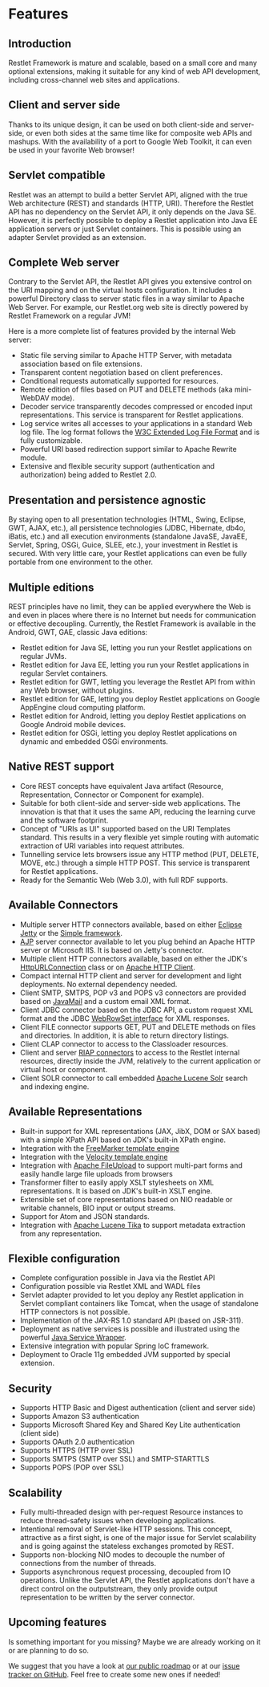 # Features

## Introduction

Restlet Framework is mature and scalable, based on a small core and many optional extensions, making it suitable for any kind of web API development, including cross-channel web sites and applications.

## Client and server side

Thanks to its unique design, it can be used on both client-side and server-side, or even both sides at the same time like for composite web APIs and mashups. With the availability of a port to Google Web Toolkit, it can even be used in your favorite Web browser!

## Servlet compatible

Restlet was an attempt to build a better Servlet API, aligned with the true Web architecture (REST) and standards (HTTP, URI). Therefore the Restlet API has no dependency on the Servlet API, it only depends on the Java SE. However, it is perfectly possible to deploy a Restlet application into Java EE application servers or just Servlet containers. This is
possible using an adapter Servlet provided as an extension.

## Complete Web server

Contrary to the Servlet API, the Restlet API gives you extensive control on the URI mapping and on the virtual hosts configuration. It includes a powerful Directory class to server static files in a way similar to Apache Web Server. For example, our Restlet.org web site is directly powered by Restlet Framework on a regular JVM!

Here is a more complete list of features provided by the internal Web server:
- Static file serving similar to Apache HTTP Server, with metadata association based on file extensions.
- Transparent content negotiation based on client preferences.
- Conditional requests automatically supported for resources.
- Remote edition of files based on PUT and DELETE methods (aka mini-WebDAV mode).
- Decoder service transparently decodes compressed or encoded input
  representations. This service is transparent for Restlet
  applications.
- Log service writes all accesses to your applications in a standard
  Web log file. The log format follows the [W3C Extended Log File
  Format](http://www.w3.org/TR/WD-logfile.html)
  and is fully customizable.
- Powerful URI based redirection support similar to Apache Rewrite
  module.
- Extensive and flexible security support (authentication and
  authorization) being added to Restlet 2.0.

## Presentation and persistence agnostic

By staying open to all presentation technologies (HTML, Swing, Eclipse,
GWT, AJAX, etc.), all persistence technologies (JDBC, Hibernate, db4o,
iBatis, etc.) and all execution environments (standalone JavaSE, JavaEE,
Servlet, Spring, OSGi, Guice, SLEE, etc.), your investment in Restlet is
secured. With very little care, your Restlet applications can even be
fully portable from one environment to the other.

## Multiple editions

REST principles have no limit, they can be applied everywhere the Web is
and even in places where there is no Internet but needs for
communication or effective decoupling. Currently, the Restlet Framework
is available in the Android, GWT, GAE, classic Java editions:

- Restlet edition for Java SE, letting you run your Restlet
  applications on regular JVMs.
- Restlet edition for Java EE, letting you run your Restlet
  applications in regular Servlet containers.
- Restlet edition for GWT, letting you leverage the Restlet API from
  within any Web browser, without plugins.
- Restlet edition for GAE, letting you deploy Restlet applications on
  Google AppEngine cloud computing platform.
- Restlet edition for Android, letting you deploy Restlet applications
  on Google Android mobile devices.
- Restlet edition for OSGi, letting you deploy Restlet applications
  on dynamic and embedded OSGi environments.

## Native REST support

- Core REST concepts have equivalent Java artifact (Resource,
  Representation, Connector or Component for example).
- Suitable for both client-side and server-side web applications. The
  innovation is that that it uses the same API, reducing the learning
  curve and the software footprint.
- Concept of "URIs as UI" supported based on the URI Templates
  standard. This results in a very flexible yet simple routing with
  automatic extraction of URI variables into request attributes.
- Tunnelling service lets browsers issue any HTTP method (PUT, DELETE,
  MOVE, etc.) through a simple HTTP POST. This service is transparent
  for Restlet applications.
- Ready for the Semantic Web (Web 3.0), with full RDF supports.

## Available Connectors

- Multiple server HTTP connectors available, based on either
  [Eclipse Jetty](http://www.eclipse.org/jetty/) or the
  [Simple framework](http://www.simpleframework.org/).
- [AJP](http://tomcat.apache.org/connectors-doc/)
  server connector available to let you plug behind an Apache HTTP
  server or Microsoft IIS. It is based on Jetty's connector.
- Multiple client HTTP connectors available, based on either the JDK's
  [HttpURLConnection](http://java.sun.com/j2se/1.5.0/docs/api/java/net/HttpURLConnection.html)
  class or on [Apache HTTP
  Client](http://jakarta.apache.org/commons/httpclient/).
- Compact internal HTTP client and server for development and light
  deployments. No external dependency needed.
- Client SMTP, SMTPS, POP v3 and POPS v3 connectors are provided based
  on [JavaMail](http://java.sun.com/products/javamail/)
  and a custom email XML format.
- Client JDBC connector based on the JDBC API, a custom request XML
  format and the JDBC [WebRowSet interface](http://java.sun.com/j2se/1.5.0/docs/api/javax/sql/rowset/WebRowSet.html)
  for XML responses.
- Client FILE connector supports GET, PUT and DELETE methods on files
  and directories. In addition, it is able to return directory
  listings.
- Client CLAP connector to access to the Classloader resources.
- Client and server [RIAP connectors](/learn/guide/2.0#/13-restlet/48-restlet/86-restlet/45-restlet.html)
  to access to the Restlet internal resources, directly inside the
  JVM, relatively to the current application or virtual host or
  component.
- Client SOLR connector to call embedded [Apache Lucene Solr](http://lucene.apache.org/solr/)
  search and indexing engine.

## Available Representations

- Built-in support for XML representations (JAX, JibX, DOM or SAX
  based) with a simple XPath API based on JDK's built-in XPath engine.
- Integration with the [FreeMarker template engine](http://freemarker.org/)
- Integration with the [Velocity template engine](http://jakarta.apache.org/velocity/)
- Integration with [Apache FileUpload](http://jakarta.apache.org/commons/fileupload/)
  to support multi-part forms and easily handle large file uploads from browsers
- Transformer filter to easily apply XSLT stylesheets on XML
  representations. It is based on JDK's built-in XSLT engine.
- Extensible set of core representations based on NIO readable or
  writable channels, BIO input or output streams.
- Support for Atom and JSON standards.
- Integration with [Apache Lucene Tika](http://lucene.apache.org/tika/)
  to support metadata extraction from any representation.

## Flexible configuration

- Complete configuration possible in Java via the Restlet API
- Configuration possible via Restlet XML and WADL files
- Servlet adapter provided to let you deploy any Restlet application
  in Servlet compliant containers like Tomcat, when the usage of
  standalone HTTP connectors is not possible.
- Implementation of the JAX-RS 1.0 standard API (based on JSR-311).
- Deployment as native services is possible and illustrated using the
  powerful [Java Service Wrapper](http://wrapper.tanukisoftware.org/).
- Extensive integration with popular Spring IoC framework.
- Deployment to Oracle 11g embedded JVM supported by special
  extension.

## Security

- Supports HTTP Basic and Digest authentication (client and server side)
- Supports Amazon S3 authentication
- Supports Microsoft Shared Key and Shared Key Lite authentication (client side)
- Supports OAuth 2.0 authentication
- Supports HTTPS (HTTP over SSL)
- Supports SMTPS (SMTP over SSL) and SMTP-STARTTLS
- Supports POPS (POP over SSL)

## Scalability

- Fully multi-threaded design with per-request Resource instances to
  reduce thread-safety issues when developing applications.
- Intentional removal of Servlet-like HTTP sessions. This concept,
  attractive as a first sight, is one of the major issue for Servlet
  scalability and is going against the stateless exchanges promoted by
  REST.
- Supports non-blocking NIO modes to decouple the number of
  connections from the number of threads.
- Supports asynchronous request processing, decoupled from IO
  operations. Unlike the Servlet API, the Restlet applications don't
  have a direct control on the outputstream, they only provide output
  representation to be written by the server connector.

## Upcoming features

Is something important for you missing? Maybe we are already working on
it or are planning to do so.

We suggest that you have a look at [our public roadmap](http://restlet.org/learn/roadmap)
or at our [issue tracker on GitHub](https://github.com/restlet/restlet-framework-java/issues).
Feel free to create some new ones if needed!
